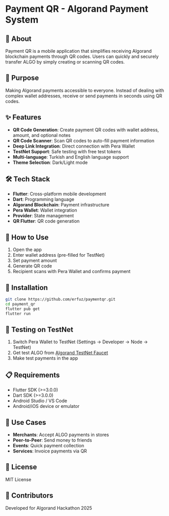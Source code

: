 # Payment QR - Algorand Payment System

## 📱 About
Payment QR is a mobile application that simplifies receiving Algorand blockchain payments through QR codes. Users can quickly and securely transfer ALGO by simply creating or scanning QR codes.

## 🎯 Purpose
Making Algorand payments accessible to everyone. Instead of dealing with complex wallet addresses, receive or send payments in seconds using QR codes.

## ✨ Features
- **QR Code Generation**: Create payment QR codes with wallet address, amount, and optional notes
- **QR Code Scanner**: Scan QR codes to auto-fill payment information
- **Deep Link Integration**: Direct connection with Pera Wallet
- **TestNet Support**: Safe testing with free test tokens
- **Multi-language**: Turkish and English language support
- **Theme Selection**: Dark/Light mode

## 🛠️ Tech Stack
- **Flutter**: Cross-platform mobile development
- **Dart**: Programming language
- **Algorand Blockchain**: Payment infrastructure
- **Pera Wallet**: Wallet integration
- **Provider**: State management
- **QR Flutter**: QR code generation

## 📲 How to Use
1. Open the app
2. Enter wallet address (pre-filled for TestNet)
3. Set payment amount
4. Generate QR code
5. Recipient scans with Pera Wallet and confirms payment

## 🚀 Installation
```bash
git clone https://github.com/erfuz/paymentqr.git
cd payment_qr
flutter pub get
flutter run
```

## 🧪 Testing on TestNet
1. Switch Pera Wallet to TestNet (Settings → Developer → Node → TestNet)
2. Get test ALGO from [Algorand TestNet Faucet](https://bank.testnet.algorand.network/)
3. Make test payments in the app

## 📋 Requirements
- Flutter SDK (>=3.0.0)
- Dart SDK (>=3.0.0)
- Android Studio / VS Code
- Android/iOS device or emulator

## 🤝 Use Cases
- **Merchants**: Accept ALGO payments in stores
- **Peer-to-Peer**: Send money to friends
- **Events**: Quick payment collection
- **Services**: Invoice payments via QR

## 📄 License
MIT License

## 👥 Contributors
Developed for Algorand Hackathon 2025